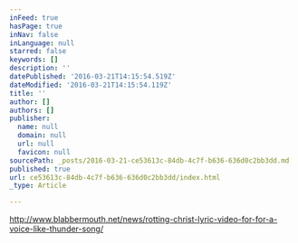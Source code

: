 ```yaml
---
inFeed: true
hasPage: true
inNav: false
inLanguage: null
starred: false
keywords: []
description: ''
datePublished: '2016-03-21T14:15:54.519Z'
dateModified: '2016-03-21T14:15:54.119Z'
title: ''
author: []
authors: []
publisher:
  name: null
  domain: null
  url: null
  favicon: null
sourcePath: _posts/2016-03-21-ce53613c-84db-4c7f-b636-636d0c2bb3dd.md
published: true
url: ce53613c-84db-4c7f-b636-636d0c2bb3dd/index.html
_type: Article

---
```

http://www.blabbermouth.net/news/rotting-christ-lyric-video-for-for-a-voice-like-thunder-song/